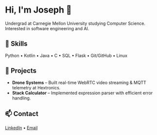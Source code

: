 # Hi, I'm Joseph 👋  

Undergrad at Carnegie Mellon University studying Computer Science. Interested in software engineering and AI.  

## 🔧 Skills
Python • Kotlin • Java • C • SQL • Flask • Git/GitHub • Linux  

## 📂 Projects
- **Drone Systems** – Built real-time WebRTC video streaming & MQTT telemetry at Hextronics.  
- **Stack Calculator** – Implemented expression parser with efficient error handling.  

## 📫 Contact
[LinkedIn](https://www.linkedin.com/in/joseph-vidal-2916a8249/) • [Email](mailto:josephv4000@gmail.com)  
